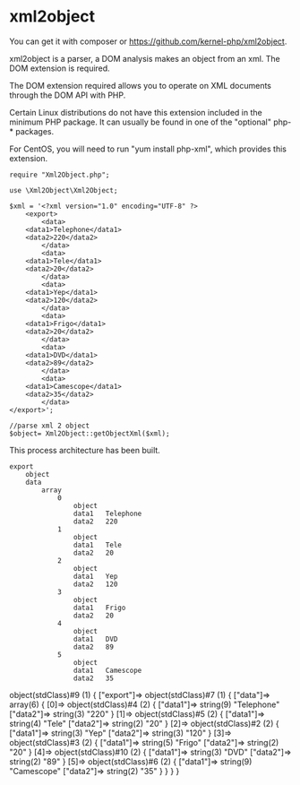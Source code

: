 # xml2object

You can get it with composer or https://github.com/kernel-php/xml2object.

xml2object is a parser, a DOM analysis makes an object from an xml. The DOM extension is required.

The DOM extension required allows you to operate on XML documents through the DOM API with PHP. 

Certain Linux distributions do not have this extension included in the minimum PHP package. It can usually be found in one of the "optional" php-* packages.

For CentOS, you will need to run "yum install php-xml", which provides this extension.


    require "Xml2Object.php";
    
    use \Xml2Object\Xml2Object;

    $xml = '<?xml version="1.0" encoding="UTF-8" ?>
        <export>
            <data>
		<data1>Telephone</data1>
		<data2>220</data2>
            </data>
            <data>
		<data1>Tele</data1>
		<data2>20</data2>
            </data>
            <data>
		<data1>Yep</data1>
		<data2>120</data2>
            </data>
            <data>
		<data1>Frigo</data1>
		<data2>20</data2>
            </data>
            <data>
		<data1>DVD</data1>
		<data2>89</data2>
            </data>
            <data>
		<data1>Camescope</data1>
		<data2>35</data2>
            </data>
    </export>';

    //parse xml 2 object
    $object= Xml2Object::getObjectXml($xml);

This process architecture has been built.

    export 	
        object
        data 	
            array
                0 	
                    object
                    data1 	Telephone
                    data2 	220
                1 	
                    object
                    data1 	Tele
                    data2 	20
                2 	
                    object
                    data1 	Yep
                    data2 	120
                3 	
                    object
                    data1 	Frigo
                    data2 	20
                4 	
                    object
                    data1 	DVD
                    data2 	89
                5 	
                    object
                    data1 	Camescope
                    data2 	35
		    
object(stdClass)#9 (1) {
  ["export"]=>
  object(stdClass)#7 (1) {
    ["data"]=>
    array(6) {
      [0]=>
      object(stdClass)#4 (2) {
        ["data1"]=>
        string(9) "Telephone"
        ["data2"]=>
        string(3) "220"
      }
      [1]=>
      object(stdClass)#5 (2) {
        ["data1"]=>
        string(4) "Tele"
        ["data2"]=>
        string(2) "20"
      }
      [2]=>
      object(stdClass)#2 (2) {
        ["data1"]=>
        string(3) "Yep"
        ["data2"]=>
        string(3) "120"
      }
      [3]=>
      object(stdClass)#3 (2) {
        ["data1"]=>
        string(5) "Frigo"
        ["data2"]=>
        string(2) "20"
      }
      [4]=>
      object(stdClass)#10 (2) {
        ["data1"]=>
        string(3) "DVD"
        ["data2"]=>
        string(2) "89"
      }
      [5]=>
      object(stdClass)#6 (2) {
        ["data1"]=>
        string(9) "Camescope"
        ["data2"]=>
        string(2) "35"
      }
    }
  }
}
